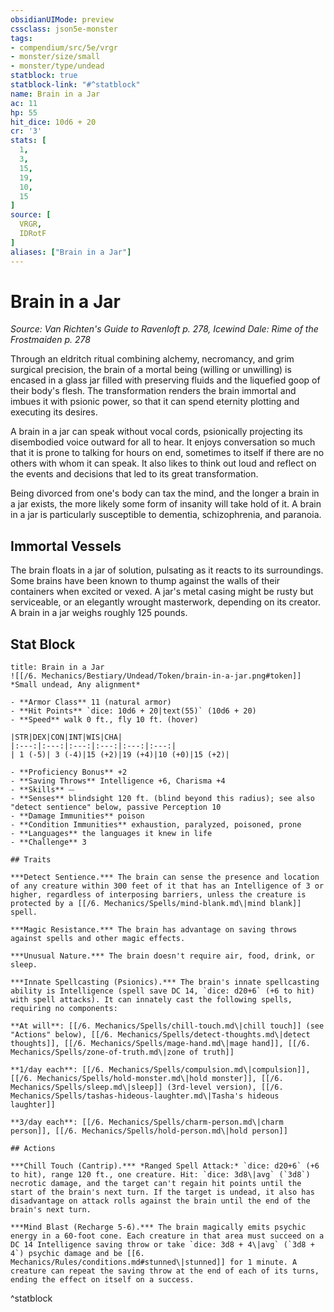 ```yaml
---
obsidianUIMode: preview
cssclass: json5e-monster
tags:
- compendium/src/5e/vrgr
- monster/size/small
- monster/type/undead
statblock: true
statblock-link: "#^statblock"
name: Brain in a Jar
ac: 11
hp: 55
hit_dice: 10d6 + 20
cr: '3'
stats: [
  1,
  3,
  15,
  19,
  10,
  15
]
source: [
  VRGR,
  IDRotF
]
aliases: ["Brain in a Jar"]
---
```

# Brain in a Jar
*Source: Van Richten's Guide to Ravenloft p. 278, Icewind Dale: Rime of the Frostmaiden p. 278*  

Through an eldritch ritual combining alchemy, necromancy, and grim surgical precision, the brain of a mortal being (willing or unwilling) is encased in a glass jar filled with preserving fluids and the liquefied goop of their body's flesh. The transformation renders the brain immortal and imbues it with psionic power, so that it can spend eternity plotting and executing its desires.

A brain in a jar can speak without vocal cords, psionically projecting its disembodied voice outward for all to hear. It enjoys conversation so much that it is prone to talking for hours on end, sometimes to itself if there are no others with whom it can speak. It also likes to think out loud and reflect on the events and decisions that led to its great transformation.

Being divorced from one's body can tax the mind, and the longer a brain in a jar exists, the more likely some form of insanity will take hold of it. A brain in a jar is particularly susceptible to dementia, schizophrenia, and paranoia.

## Immortal Vessels

The brain floats in a jar of solution, pulsating as it reacts to its surroundings. Some brains have been known to thump against the walls of their containers when excited or vexed. A jar's metal casing might be rusty but serviceable, or an elegantly wrought masterwork, depending on its creator. A brain in a jar weighs roughly 125 pounds.

## Stat Block

```ad-statblock
title: Brain in a Jar
![[/6. Mechanics/Bestiary/Undead/Token/brain-in-a-jar.png#token]]
*Small undead, Any alignment*

- **Armor Class** 11 (natural armor)
- **Hit Points** `dice: 10d6 + 20|text(55)` (10d6 + 20) 
- **Speed** walk 0 ft., fly 10 ft. (hover)

|STR|DEX|CON|INT|WIS|CHA|
|:---:|:---:|:---:|:---:|:---:|:---:|
| 1 (-5)| 3 (-4)|15 (+2)|19 (+4)|10 (+0)|15 (+2)|

- **Proficiency Bonus** +2
- **Saving Throws** Intelligence +6, Charisma +4
- **Skills** ⏤
- **Senses** blindsight 120 ft. (blind beyond this radius); see also "detect sentience" below, passive Perception 10
- **Damage Immunities** poison
- **Condition Immunities** exhaustion, paralyzed, poisoned, prone
- **Languages** the languages it knew in life
- **Challenge** 3

## Traits

***Detect Sentience.*** The brain can sense the presence and location of any creature within 300 feet of it that has an Intelligence of 3 or higher, regardless of interposing barriers, unless the creature is protected by a [[/6. Mechanics/Spells/mind-blank.md\|mind blank]] spell.

***Magic Resistance.*** The brain has advantage on saving throws against spells and other magic effects.

***Unusual Nature.*** The brain doesn't require air, food, drink, or sleep.

***Innate Spellcasting (Psionics).*** The brain's innate spellcasting ability is Intelligence (spell save DC 14, `dice: d20+6` (+6 to hit) with spell attacks). It can innately cast the following spells, requiring no components:

**At will**: [[/6. Mechanics/Spells/chill-touch.md\|chill touch]] (see "Actions" below), [[/6. Mechanics/Spells/detect-thoughts.md\|detect thoughts]], [[/6. Mechanics/Spells/mage-hand.md\|mage hand]], [[/6. Mechanics/Spells/zone-of-truth.md\|zone of truth]]

**1/day each**: [[/6. Mechanics/Spells/compulsion.md\|compulsion]], [[/6. Mechanics/Spells/hold-monster.md\|hold monster]], [[/6. Mechanics/Spells/sleep.md\|sleep]] (3rd-level version), [[/6. Mechanics/Spells/tashas-hideous-laughter.md\|Tasha's hideous laughter]]

**3/day each**: [[/6. Mechanics/Spells/charm-person.md\|charm person]], [[/6. Mechanics/Spells/hold-person.md\|hold person]]

## Actions

***Chill Touch (Cantrip).*** *Ranged Spell Attack:* `dice: d20+6` (+6 to hit), range 120 ft., one creature. Hit: `dice: 3d8\|avg` (`3d8`) necrotic damage, and the target can't regain hit points until the start of the brain's next turn. If the target is undead, it also has disadvantage on attack rolls against the brain until the end of the brain's next turn.

***Mind Blast (Recharge 5-6).*** The brain magically emits psychic energy in a 60-foot cone. Each creature in that area must succeed on a DC 14 Intelligence saving throw or take `dice: 3d8 + 4\|avg` (`3d8 + 4`) psychic damage and be [[6. Mechanics/Rules/conditions.md#stunned\|stunned]] for 1 minute. A creature can repeat the saving throw at the end of each of its turns, ending the effect on itself on a success.
```
^statblock